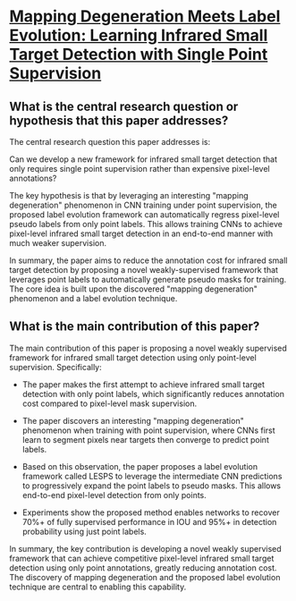 # [Mapping Degeneration Meets Label Evolution: Learning Infrared Small   Target Detection with Single Point Supervision](https://arxiv.org/abs/2304.01484)

## What is the central research question or hypothesis that this paper addresses?

 The central research question this paper addresses is: 

Can we develop a new framework for infrared small target detection that only requires single point supervision rather than expensive pixel-level annotations?

The key hypothesis is that by leveraging an interesting "mapping degeneration" phenomenon in CNN training under point supervision, the proposed label evolution framework can automatically regress pixel-level pseudo labels from only point labels. This allows training CNNs to achieve pixel-level infrared small target detection in an end-to-end manner with much weaker supervision.

In summary, the paper aims to reduce the annotation cost for infrared small target detection by proposing a novel weakly-supervised framework that leverages point labels to automatically generate pseudo masks for training. The core idea is built upon the discovered "mapping degeneration" phenomenon and a label evolution technique.


## What is the main contribution of this paper?

 The main contribution of this paper is proposing a novel weakly supervised framework for infrared small target detection using only point-level supervision. Specifically:

- The paper makes the first attempt to achieve infrared small target detection with only point labels, which significantly reduces annotation cost compared to pixel-level mask supervision. 

- The paper discovers an interesting "mapping degeneration" phenomenon when training with point supervision, where CNNs first learn to segment pixels near targets then converge to predict point labels.

- Based on this observation, the paper proposes a label evolution framework called LESPS to leverage the intermediate CNN predictions to progressively expand the point labels to pseudo masks. This allows end-to-end pixel-level detection from only points.

- Experiments show the proposed method enables networks to recover 70%+ of fully supervised performance in IOU and 95%+ in detection probability using just point labels.

In summary, the key contribution is developing a novel weakly supervised framework that can achieve competitive pixel-level infrared small target detection using only point annotations, greatly reducing annotation cost. The discovery of mapping degeneration and the proposed label evolution technique are central to enabling this capability.
